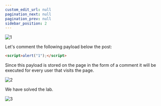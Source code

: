 ```yaml
---
custom_edit_url: null
pagination_next: null
pagination_prev: null
sidebar_position: 2
---
```


![1](https://github.com/Knign/Write-ups/assets/110326359/18c0501f-1009-41fb-a47a-e0620e60b1fb)

Let's comment the following payload below the post:

```html
<script>alert("1");</script>
```

Since this payload is stored on the page in the form of a comment it will be executed for every user that visits the page.

![2](https://github.com/Knign/Write-ups/assets/110326359/ef6625e4-d815-47a5-acee-2c4d0ee1d05e)

We have solved the lab.

![3](https://github.com/Knign/Write-ups/assets/110326359/5179607e-9232-4895-95af-df1008b61a6a)
